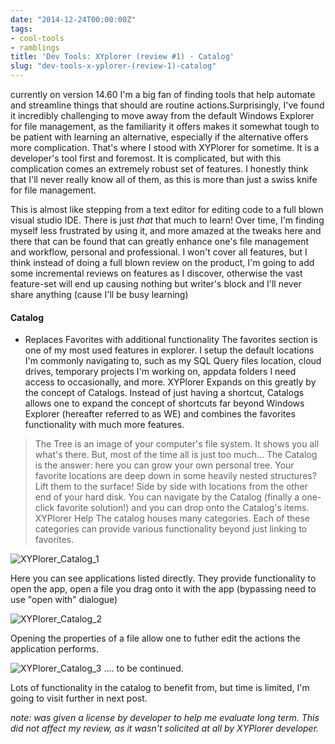 ```yaml
---
date: "2014-12-24T00:00:00Z"
tags:
- cool-tools
- ramblings
title: 'Dev Tools: XYplorer (review #1) - Catalog'
slug: "dev-tools-x-yplorer-(review-1)-catalog"
---
```


currently on version 14.60 I'm a big fan of finding tools that help automate and streamline things that should are routine actions.Surprisingly, I've found it incredibly challenging to move away from the default Windows Explorer for file management, as the familiarity it offers makes it somewhat tough to be patient with learning an alternative, especially if the alternative offers more complication. That's where I stood with XYPlorer for sometime. It is a developer's tool first and foremost. It is complicated, but with this complication comes an extremely robust set of features. I honestly think that I'll never really know all of them, as this is more than just a swiss knife for file management.

This is almost like stepping from a text editor for editing code to a full blown visual studio IDE. There is just _that_ that much to learn! Over time, I'm finding myself less frustrated by using it, and more amazed at the tweaks here and there that can be found that can greatly enhance one's file management and workflow, personal and professional. I won't cover all features, but I think instead of doing a full blown review on the product, I'm going to add some incremental reviews on features as I discover, otherwise the vast feature-set will end up causing nothing but writer's block and I'll never share anything (cause I'll be busy learning)

#### Catalog

*   Replaces Favorites with additional functionality The favorites section is one of my most used features in explorer. I setup the default locations I'm commonly navigating to, such as my SQL Query files location, cloud drives, temporary projects I'm working on, appdata folders I need access to occasionally, and more. XYPlorer Expands on this greatly by the concept of Catalogs. Instead of just having a shortcut, Catalogs allows one to expand the concept of shortcuts far beyond Windows Explorer (hereafter referred to as WE) and combines the favorites functionality with much more features.
> The Tree is an image of your computer's file system. It shows you all what's there. But, most of the time all is just too much...
> The Catalog is the answer: here you can grow your own personal tree. Your favorite locations are deep down in some heavily nested structures? Lift them to the surface! Side by side with locations from the other end of your hard disk. You can navigate by the Catalog (finally a one-click favorite solution!) and you can drop onto the Catalog's items.
> XYPlorer Help
> The catalog houses many categories.
> Each of these categories can provide various functionality beyond just linking to favorites.

![XYPlorer_Catalog_1](/assets/img/XYPlorer_Catalog_1_ivnxvh.png)

Here you can see applications listed directly. They provide functionality to open the app, open a file you drag onto it with the app (bypassing need to use "open with" dialogue)

![XYPlorer_Catalog_2](/assets/img/XYPlorer_Catalog_2_ylgmef.png)

Opening the properties of a file allow one to futher edit the actions the application performs.

![XYPlorer_Catalog_3](/assets/img/XYPlorer_Catalog_3_-_sublime_properties_n9fnlb.png)
 .... to be continued.

Lots of functionality in the catalog to benefit from, but time is limited, I'm going to visit further in next post.

_note: was given a license by developer to help me evaluate long term. This did not affect my review, as it wasn't solicited at all by XYPlorer developer._
